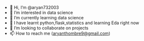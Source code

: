 - 👋 Hi, I’m @aryan732003
- 👀 I’m interested in data science 
- 🌱 I’m currently learning data science
- 🍁 I have learnt python,flask,statistics and learning Eda right now
- 💞️ I’m looking to collaborate on projects
- 📫 How to reach me (aryanthombre9@gmail.com)

<!---
aryan732003/aryan732003 is a ✨ special ✨ repository because its `README.md` (this file) appears on your GitHub profile.
You can click the Preview link to take a look at your changes.
--->
